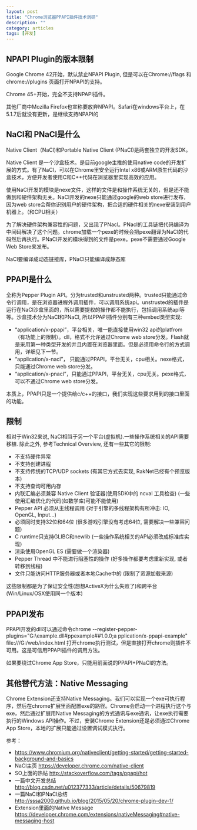 ```yaml
---
layout: post
title: "Chrome浏览器PPAPI插件技术调研"
description: ""
category: articles
tags: [开发]
---
```


NPAPI Plugin的版本限制
----------------------
Google Chrome 42开始，默认禁止NPAPI Plugin, 但是可以在Chrome://flags 和chrome://plugins 页面打开NPAPI的支持。

Chrome 45+开始，完全不支持NPAPI插件。

其他厂商中Mozilla Firefox也宣称要放弃NPAPI。Safari在windows平台上，在5.1.7后就没有更新，是继续支持NPAPI的



NaCl和 PNaCl是什么
-------------------
Native Client（NaCl)和Portable Native Client (PNaCl)是两套独立的开发SDK。

Native Client 是一个沙盒技术。是目前google主推的使用native code的开发扩展的方式。有了NaCl，可以在Chrome里安全运行Intel x86或ARM原生代码的沙盒技术，方便开发者使用C和C++代码在浏览器里实现高效的应用。

使用NaCl开发的模块是nexe文件，这样的文件是和操作系统无关的，但是还不能做到和硬件架构无关。NaCl开发的nexe只能通过google的web store进行发布，因为web store会帮你识别用户的硬件架构，把合适的硬件相关的nexe安装到用户机器上。（和CPU相关）

为了解决硬件架构兼容性的问题，又出现了PNacl。PNacl的工具链把代码编译为中间码解决了这个问题。chrome加载一个pexe的时候会把pexe翻译为NaCl的代码然后再执行。PNaCl开发的模块得到的文件是pexe。pexe不需要通过Google Web Store来发布。

NaCl要编译成动态链接库，PNaCl只能编译成静态库



PPAPI是什么
-----------
全称为Pepper Plugin API。分为trusted和unstrusted两种。trusted只能通过命令行调用，是在浏览器进程外调用插件，可以调用系统api。unstrusted的插件是运行在NaCl沙盒里面的，所以需要提权的操作都不能执行，包括调用系统api等等。沙盒技术分为NaCl和PNaCl, 所以PPAPI插件分别有三种embed类型实现:

+ “application/x-ppapi”，平台相关，唯一能直接使用win32 api的platfrom（有功能上的限制）。dll，格式不允许通过Chrome web store分发。Flash就是采用第一种类型开发的并且内置在浏览器里面。但是必须用命令行的方式调用，详细见下一节。
+ “application/x-nacl”， 只能通过PPAPI，平台无关，cpu相关。nexe格式，只能通过Chrome web store分发。
+ “application/x-pnacl”，只能通过PPAPI，平台无关，cpu无关。pexe格式，可以不通过Chrome web store分发。  

本质上，PPAPI只是一个提供给c/c++的接口，我们实现这些要求用到的接口里面的功能。



限制
----
相对于Win32来说, NaCl相当于另一个平台(虚拟机).一些操作系统相关的API需要移植. 除此之外, 参考Technical Overview, 还有一些其它的限制:

+ 不支持硬件异常
+ 不支持创建进程
+ 不支持传统的TCP/UDP sockets (有其它方式去实现, RakNet已经有个预览版本)
+ 不支持查询可用内存
+ 内联汇编必须兼容 Native Client 验证器(使用SDK中的 ncval 工具检查) (一些使用汇编优化的代码(如数学库)可能不能使用)
+ Pepper API 必须从主线程调用 (对于引擎的多线程架构有所冲击: IO, OpenGL, Input...)
+ 必须同时支持32位和64位 (很多游戏引擎没有考虑64位, 需要解决一些兼容问题)
+ C runtime只支持GLIBC和newlib (一些操作系统相关的API必须改成标准库实现)
+ 渲染使用OpenGL ES (需要做一个渲染器)
+ Pepper Thread 中不能进行阻塞性的操作 (好多操作都要考虑重新实现, 或者转移到线程)
+ 文件只能访问HTTP服务器或者本地Cache中的 (限制了资源加载来源)

这些限制都是为了保证安全性(想想ActiveX为什么失败了)和跨平台(Win/Linux/OSX使用同一个版本)


PPAPI发布
----------
PPAPI开发的dll可以通过命令chrome --register-pepper-plugins="G:\\example.dll#ppexample##1.0.0;a
pplication/x-ppapi-example" file:///G:/web/index.html 打开chrome执行测试，但是直接打开chrome则插件不可用。这是可信用PPAPI插件的调用方法。

如果要绕过Chrome App Store，只能用前面说的PPAPI+PNaCl的方法。



其他替代方法：Native Messaging
------------------------------
Chrome Extension还支持Native Messaging。我们可以实现一个exe可执行程序，然后在chrome扩展里面配置exe的路径。Chrome会启动一个进程执行这个与exe，然后通过扩展用Native Messaging的方式通讯与exe通讯，让exe执行需要执行的Windows API操作。不过，安装Chrome Extension还是必须通过Chrome App Store，本地的扩展只能通过设置调试模式执行。



参考：
+ https://www.chromium.org/nativeclient/getting-started/getting-started-background-and-basics
+ NaCl主页 https://developer.chrome.com/native-client
+ SO上面的热帖 http://stackoverflow.com/tags/ppapi/hot
+ 一篇中文开发总结 http://blog.csdn.net/u012377333/article/details/50679819
+ 一篇NaCl和PNaCl总结 http://sssa2000.github.io/blog/2015/05/20/chrome-plugin-dev-1/
+ Extension里面的Native Message https://developer.chrome.com/extensions/nativeMessaging#native-messaging-host
